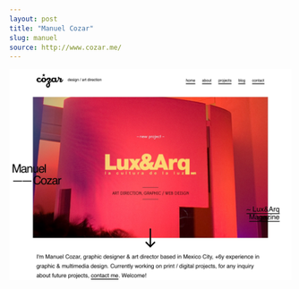```yaml
---
layout: post 
title: "Manuel Cozar"
slug: manuel
source: http://www.cozar.me/
--- 
```


<img src="/screenshots/manuel.jpg">
